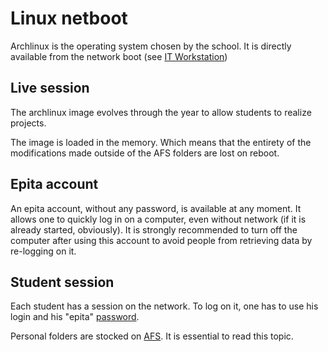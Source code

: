 # Linux netboot

Archlinux is the operating system chosen by the school. It is directly available from the network boot (see [IT Workstation](pie.md))

## Live session

The archlinux image evolves through the year to allow students to realize projects.

The image is loaded in the memory. Which means that the entirety of the modifications made outside of the AFS folders are lost on reboot.

## Epita account

An epita account, without any password, is available at any moment. It allows one to quickly log in on a computer, even without network (if it is already started, obviously). It is strongly recommended to turn off the computer after using this account to avoid people from retrieving data by re-logging on it.

## Student session

Each student has a session on the network. To log on it, one has to use his login and his "epita" [password](passwords.md).

Personal folders are stocked on [AFS](afs.md). It is essential to read this topic.

